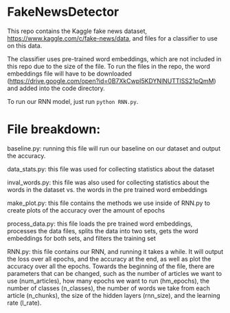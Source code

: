 # FakeNewsDetector
This repo contains the Kaggle fake news dataset, https://www.kaggle.com/c/fake-news/data, and files for a classifier to use on this data.

The classifier uses pre-trained word embeddings, which are not included in this repo due to the size of the file. To run the files in the repo, the word embeddings file will have to be downloaded (https://drive.google.com/open?id=0B7XkCwpI5KDYNlNUTTlSS21pQmM) and added into the code directory. 

To run our RNN model, just run `python RNN.py`.

# File breakdown:
baseline.py: running this file will run our baseline on our dataset and output the accuracy.

data_stats.py: this file was used for collecting statistics about the dataset

inval_words.py: this file was also used for collecting statistics about the words in the dataset vs. the words in the pre trained word embeddings

make_plot.py: this file contains the methods we use inside of RNN.py to create plots of the accuracy over the amount of epochs

process_data.py: this file loads the pre trained word embeddings, processes the data files, splits the data into two sets, gets the word embeddings for both sets, and filters the training set

RNN.py: this file contains our RNN, and running it takes a while. It will output the loss over all epochs, and the accuracy at the end, as well as plot the accuracy over all the epochs. Towards the beginning of the file, there are parameters that can be changed, such as the number of articles we want to use (num_articles), how many epochs we want to run (hm_epochs), the number of classes (n_classes), the number of words we take from each article (n_chunks), the size of the hidden layers (rnn_size), and the learning rate (l_rate). 